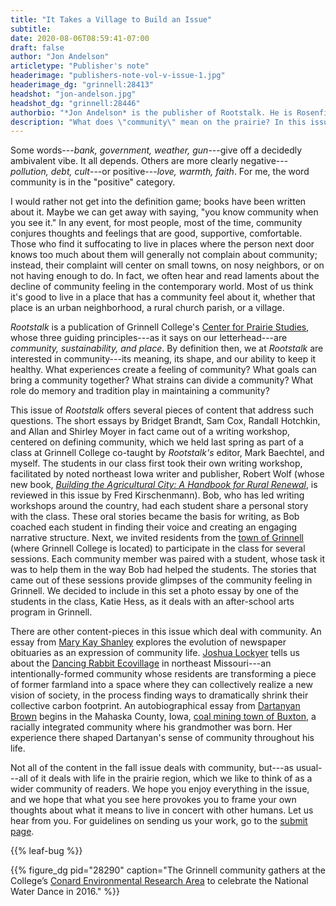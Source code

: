 ```yaml
---
title: "It Takes a Village to Build an Issue"
subtitle:
date: 2020-08-06T08:59:41-07:00
draft: false
author: "Jon Andelson"
articletype: "Publisher's note"
headerimage: "publishers-note-vol-v-issue-1.jpg"
headerimage_dg: "grinnell:28413"
headshot: "jon-andelson.jpg"
headshot_dg: "grinnell:28446"
authorbio: "*Jon Andelson* is the publisher of Rootstalk. He is Rosenfield Professor of Social Science (Anthropology; http://www.grinnell.edu/academics/areas/anthropology) at [Grinnell College](http://www.grinnell.edu), where he also serves as director of the [Center for Prairie Studies](https://www.grinnell.edu/academics/centers/prairie-studies)."
description: "What does \"community\" mean on the prairie? In this issue, we offer a mosaic of answers gleaned from the residents of one small town."
---
```


Some words---*bank, government, weather, gun*---give off a decidedly
ambivalent vibe. It all depends. Others are more clearly
negative---*pollution, debt, cult*---or positive---*love, warmth,
faith*. For me, the word community is in the "positive" category.

I would rather not get into the definition game; books have been written
about it. Maybe we can get away with saying, "you know community when
you see it." In any event, for most people, most of the time, community
conjures thoughts and feelings that are good, supportive, comfortable.
Those who find it suffocating to live in places where the person next
door knows too much about them will generally not complain about
community; instead, their complaint will center on small towns, on nosy
neighbors, or on not having enough to do. In fact, we often hear and
read laments about the decline of community feeling in the contemporary
world. Most of us think it's good to live in a place that has a
community feel about it, whether that place is an urban neighborhood, a
rural church parish, or a village.

*Rootstalk* is a publication of Grinnell College's [Center for Prairie
Studies](https://www.grinnell.edu/academics/centers-programs/prairie-studies),
whose three guiding principles---as it says on our letterhead---are
*community, sustainability, and place*. By definition then, we at
*Rootstalk* are interested in community---its meaning, its shape, and
our ability to keep it healthy. What experiences create a feeling of
community? What goals can bring a community together? What strains can
divide a community? What role do memory and tradition play in
maintaining a community?

This issue of *Rootstalk* offers several pieces of content that address
such questions. The short essays by Bridget Brandt, Sam Cox, Randall
Hotchkin, and Allan and Shirley Moyer in fact came out of a writing
workshop, centered on defining community, which we held last spring as
part of a class at Grinnell College co-taught by *Rootstalk's* editor,
Mark Baechtel, and myself. The students in our class first took their
own writing workshop, facilitated by noted northeast Iowa writer and
publisher, Robert Wolf (whose new book, [*Building the Agricultural City:
A Handbook for Rural Renewal*](http://www.robertwolfthewriter.com/books/building-the-agricultural-city),
is reviewed in this issue by Fred Kirschenmann). Bob, who has led
writing workshops around the country, had each student share a personal
story with the class. These oral stories became the basis for writing,
as Bob coached each student in finding their voice and creating an
engaging narrative structure. Next, we invited residents from the [town
of Grinnell](https://www.grinnelliowa.gov) (where Grinnell College is
located) to participate in the class for several sessions. Each
community member was paired with a student, whose task it was to help
them in the way Bob had helped the students. The stories that came out
of these sessions provide glimpses of the community feeling in Grinnell.
We decided to include in this set a photo essay by one of the students
in the class, Katie Hess, as it deals with an after-school arts program
in Grinnell.

There are other content-pieces in this issue which deal with community.
An essay from [Mary Kay Shanley](http://www.marykayshanley.com) explores
the evolution of newspaper obituaries as an expression of community
life. [Joshua Lockyer](https://www.atu.edu/profiles.php?name=jlockyer&menu=behaviorsci) tells
us about the [Dancing Rabbit Ecovillage](https://www.dancingrabbit.org)
in northeast Missouri---an intentionally-formed community whose
residents are transforming a piece of former farmland into a space where
they can collectively realize a new vision of society, in the process
finding ways to dramatically shrink their collective carbon footprint.
An autobiographical essay from [Dartanyan Brown](https://www.dartanyan.com/About\_Me.html) begins in the Mahaska County,
Iowa, [coal mining town of Buxton](https://en.wikipedia.org/wiki/Buxton\_Historic\_Townsite), a racially
integrated community where his grandmother was born. Her experience
there shaped Dartanyan's sense of community throughout his life.

Not all of the content in the fall issue deals with community, but---as
usual---all of it deals with life in the prairie region, which we like
to think of as a wider community of readers. We hope you enjoy
everything in the issue, and we hope that what you see here provokes you
to frame your own thoughts about what it means to live in concert with
other humans. Let us hear from you. For guidelines on sending us your
work, go to the [submit page](/submit/).

{{% leaf-bug %}}

{{% figure_dg pid="28290" caption="The Grinnell community gathers at the College’s [Conard Environmental Research Area](https://www.grinnell.edu/academics/majors-concentrations/biology/cera) to celebrate the National Water Dance in 2016." %}}

